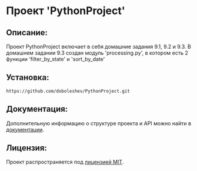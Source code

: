 # Проект 'PythonProject'
## Описание: 
Проект PythonProject включает в себя домашние задания 9.1, 9.2 и 9.3.
В домашнем задании 9.3 создан модуль 'processing.py', в котором есть 2 функции 'filter_by_state' и 'sort_by_date'

## Установка:
```
https://github.com/doboleshev/PythonProject.git
```

## Документация:

Дополнительную информацию о структуре проекта и API можно найти в [документации](https://github.com/doboleshev/PythonProject.).

## Лицензия:

Проект распространяется под [лицензией MIT](LICENSE).
